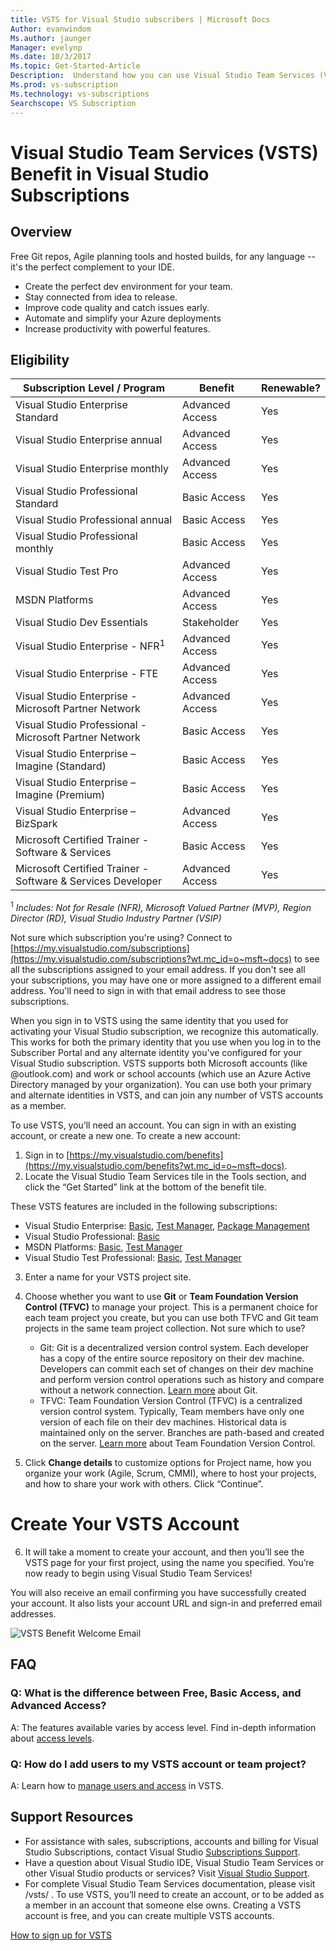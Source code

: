 ```yaml
---
title: VSTS for Visual Studio subscribers | Microsoft Docs
Author: evanwindom
Ms.author: jaunger
Manager: evelynp
Ms.date: 10/3/2017
Ms.topic: Get-Started-Article
Description:  Understand how you can use Visual Studio Team Services (VSTS) as a Visual Studio subscriber. 
Ms.prod: vs-subscription
Ms.technology: vs-subscriptions
Searchscope: VS Subscription
---
```


# Visual Studio Team Services (VSTS) Benefit in Visual Studio Subscriptions

## Overview 
Free Git repos, Agile planning tools and hosted builds, for any language -- it's the perfect complement to your IDE. 
- Create the perfect dev environment for your team. 
- Stay connected from idea to release. 
- Improve code quality and catch issues early.
- Automate and simplify your Azure deployments
- Increase productivity with powerful features. 

## Eligibility
| Subscription Level / Program                                                  | Benefit               | Renewable?                                                         |
|-------------------------------------------------------------------------------|-----------------------|--------------------------------------------------------------------|
| Visual Studio Enterprise Standard                                             | Advanced Access       |  Yes                                                               |
| Visual Studio Enterprise annual                                               | Advanced Access       |  Yes                                                               |
| Visual Studio Enterprise monthly                                              | Advanced Access       |  Yes                                                               |
| Visual Studio Professional Standard                                           | Basic Access          |  Yes                                                               |
| Visual Studio Professional annual                                             | Basic Access          |  Yes                                                               | 
| Visual Studio Professional monthly                                            | Basic Access          |  Yes                                                               |
| Visual Studio Test Pro                                                        | Advanced Access       |  Yes                                                               |
| MSDN Platforms                                                                | Advanced Access       |  Yes                                                               |
| Visual Studio Dev Essentials                                                  | Stakeholder           |  Yes                                                               |
| Visual Studio Enterprise - NFR<sup>1</sup>                                               | Advanced Access       |  Yes                                                               |
| Visual Studio Enterprise - FTE                                                | Advanced Access       |  Yes                                                               |
| Visual Studio Enterprise - Microsoft Partner Network                          | Advanced Access       |  Yes                                                               |
| Visual Studio Professional - Microsoft Partner Network                        | Basic Access          |  Yes                                                               |
| Visual Studio Enterprise – Imagine (Standard)                                 | Basic Access          |  Yes                                                               |
| Visual Studio Enterprise – Imagine (Premium)                                  | Basic Access          |  Yes                                                               |
| Visual Studio Enterprise – BizSpark                                           | Advanced Access       |  Yes                                                               |
| Microsoft Certified Trainer - Software & Services                             | Basic Access          |  Yes                                                               |
| Microsoft Certified Trainer - Software & Services Developer                   | Advanced Access       |  Yes                                                               |

<sup>1</sup>  *Includes:  Not for Resale (NFR), Microsoft Valued Partner (MVP), Region Director (RD), Visual Studio Industry Partner (VSIP)*  

Not sure which subscription you're using?  Connect to [https://my.visualstudio.com/subscriptions](https://my.visualstudio.com/subscriptions?wt.mc_id=o~msft~docs) to see all the subscriptions assigned to your email address. If you don't see all your subscriptions, you may have one or more assigned to a different email address.  You'll need to sign in with that email address to see those subscriptions. 

When you sign in to VSTS using the same identity that you used for activating your Visual Studio subscription, we recognize this automatically. This works for both the primary identity that you use when you log in to the Subscriber Portal and any alternate identity you've configured for your Visual Studio subscription. VSTS supports both Microsoft accounts (like @outlook.com) and work or school accounts (which use an Azure Active Directory managed by your organization). You can use both your primary and alternate identities in VSTS, and can join any number of VSTS accounts as a member.

To use VSTS, you’ll need an account. You can sign in with an existing account, or create a new one.  To create a new account:
1.	Sign in to [https://my.visualstudio.com/benefits](https://my.visualstudio.com/benefits?wt.mc_id=o~msft~docs).
2.  Locate the Visual Studio Team Services tile in the Tools section, and click the “Get Started” link at the bottom of the benefit tile.   

These VSTS features are included in the following subscriptions: 
- Visual Studio Enterprise: [Basic](https://www.visualstudio.com/team-services/compare-features/), [Test Manager](https://marketplace.visualstudio.com/items?itemName=ms.vss-testmanager-web), [Package Management](https://marketplace.visualstudio.com/items?itemName=ms.feed)
- Visual Studio Professional: [Basic](https://www.visualstudio.com/team-services/compare-features/)
- MSDN Platforms: [Basic](https://www.visualstudio.com/team-services/compare-features/), [Test Manager](https://marketplace.visualstudio.com/items?itemName=ms.vss-testmanager-web)
- Visual Studio Test Professional: [Basic](https://www.visualstudio.com/team-services/compare-features/), [Test Manager](https://marketplace.visualstudio.com/items?itemName=ms.vss-testmanager-web)

3.	Enter a name for your VSTS project site.  

4.  Choose whether you want to use **Git** or **Team Foundation Version Control (TFVC)** to manage your project.  This is a permanent choice for each team project you create, but you can use both TFVC and Git team projects in the same team project collection.  Not sure which to use? 
    - Git:  Git is a decentralized version control system. Each developer has a copy of the entire source repository on their dev machine. Developers can commit each set of changes on their dev machine and perform version control operations such as history and compare without a network connection.  [Learn more](https://www.visualstudio.com/docs/git/gitquickstart) about Git.
    - TFVC: Team Foundation Version Control (TFVC) is a centralized version control system. Typically, Team members have only one version of each file on their dev machines. Historical data is maintained only on the server. Branches are path-based and created on the server. [Learn more](https://www.visualstudio.com/docs/tfvc/overview) about Team Foundation Version Control.

 
5.  Click **Change details** to customize options for Project name, how you organize your work (Agile, Scrum, CMMI), where to host your projects, and how to share your work with others.  Click “Continue”.

# Create Your VSTS Account

6.	It will take a moment to create your account, and then you’ll see the VSTS page for your first project, using the name you specified.  You’re now ready to begin using Visual Studio Team Services!

You will also receive an email confirming you have successfully created your account.  It also lists your account URL and sign-in and preferred email addresses.  

![VSTS Benefit Welcome Email](_img\vs-vsts\vs-vsts-welcome.png)


## FAQ
### Q:  What is the difference between Free, Basic Access, and Advanced Access?
A:  The features available varies by access level.  Find in-depth information about [access levels](/vsts/security/access-levels). 

### Q:  How do I add users to my VSTS account or team project?
A:  Learn how to [manage users and access](/vsts/accounts/add-account-users-from-user-hub) in VSTS.

## Support Resources
-  For assistance with sales, subscriptions, accounts and billing for Visual Studio Subscriptions, contact Visual Studio [Subscriptions Support](https://www.visualstudio.com/subscriptions/support/).
-  Have a question about Visual Studio IDE, Visual Studio Team Services or other Visual Studio products or services?  Visit [Visual Studio Support](https://www.visualstudio.com/support/). 
-  For complete Visual Studio Team Services documentation, please visit /vsts/ .
To use VSTS, you’ll need to create an account, or to be added as a member in an account that someone else owns. Creating a VSTS account is free, and you can create multiple VSTS accounts. 

[How to sign up for VSTS](/vsts/accounts/index)
